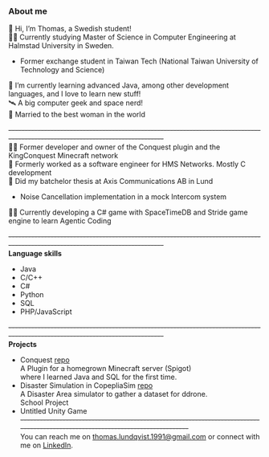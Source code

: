 ### About me  
👋 Hi, I’m Thomas, a Swedish student!  
👨‍🎓 Currently studying Master of Science in Computer Engineering at Halmstad University in Sweden.  
 - Former exchange student in Taiwan Tech (National Taiwan University of Technology and Science)  

🌱 I’m currently learning advanced Java, among other development languages, and I love to learn new stuff!  
🛰️ A big computer geek and space nerd!  
🤵 Married to the best woman in the world

~~------------------------------------------------------------------------------------------------------------------------------~~  
👨‍💻 Former developer and owner of the Conquest plugin and the KingConquest Minecraft network  
👾 Formerly worked as a software engineer for HMS Networks. Mostly C development  
👾 Did my batchelor thesis at Axis Communications AB in Lund  
   - Noise Cancellation implementation in a mock Intercom system  

👨‍💻 Currently developing a C# game with SpaceTimeDB and Stride game engine to learn Agentic Coding  

~~------------------------------------------------------------------------------------------------------------------------------~~  
**Language skills**  
 - Java 
 - C/C++
 - C#
 - Python      
 - SQL
 - PHP/JavaScript
   
~~------------------------------------------------------------------------------------------------------------------------------~~  
**Projects**
 - Conquest [repo](https://github.com/M9GLiquid/Conquest)  
     A Plugin for a homegrown Minecraft server (Spigot)  
     where I learned Java and SQL for the first time.  
 - Disaster Simulation in CopepliaSim [repo](https://github.com/M9GLiquid/disaster-sim-coppeliasim)  
     A Disaster Area simulator to gather a dataset for ddrone.  
     School Project  
 - Untitled Unity Game  
~~------------------------------------------------------------------------------------------------------------------------------~~  
You  can  reach  me  on  [thomas.lundqvist.1991@gmail.com](mailto:email@thomas.lundqvist.1991@gmail.com) or  connect  with  me  on  [LinkedIn](https://www.linkedin.com/in/thomas-lundqvist/).  
